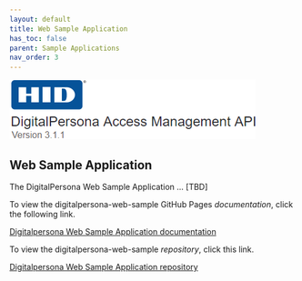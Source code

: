 ```yaml
---
layout: default
title: Web Sample Application
has_toc: false
parent: Sample Applications
nav_order: 3  
---
```


![](../assets/HID-logo.png)  

## Web Sample Application

The DigitalPersona Web Sample Application ... [TBD]

To view the digitalpersona-web-sample GitHub Pages *documentation*,  click the following link.

[Digitalpersona Web Sample Application  documentation](https://hidglobal.github.io/digitalpersona-web-sample/)

To view the digitalpersona-web-sample *repository*,  click this link.

[Digitalpersona Web Sample Application repository](https://github.com/hidglobal/digitalpersona-web-sample/)
